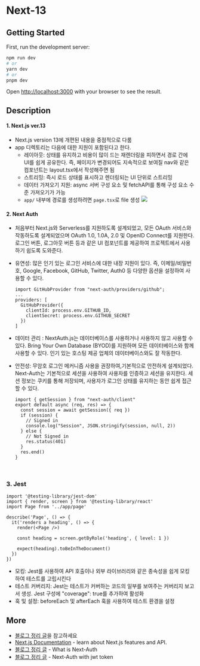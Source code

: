 # Next-13

## Getting Started

First, run the development server:

```bash
npm run dev
# or
yarn dev
# or
pnpm dev
```

Open [http://localhost:3000](http://localhost:3000) with your browser to see the result.

## Description

#### 1. Next.js ver.13

- Next.js version 13에 개편된 내용을 중점적으로 다룸
- app 디렉토리는 다음에 대한 지원이 포함된다고 한다.
  - 레이아웃: 상태를 유지하고 비용이 많이 드는 재렌더링을 피하면서 경로 간에 UI를 쉽게 공유한다. 즉, 페이지가 변경되어도 지속적으로 보여질 nav와 같은 컴포넌트는 layout.tsx에서 작성해주면 됨
  - 스트리밍: 즉시 로드 상태를 표시하고 렌더링되는 UI 단위로 스트리밍
  - 데이터 가져오기 지원: async 서버 구성 요소 및 fetchAPI를 통해 구성 요소 수준 가져오기가 가능
  - `app/` 내부에 경로를 생성하려면 `page.tsx`로 file 생성
    <img src="https://github.com/zhwltlr/zhwltlr-study/assets/100506719/b571e739-6cc7-475b-8365-310a76a62423" />

#### 2. Next Auth

- 처음부터 Next.js와 Serverless를 지원하도록 설계되었고, 모든 OAuth 서비스와 작동하도록 설계되었으며 OAuth 1.0, 1.0A, 2.0 및 OpenID Connect를 지원한다. 로그인 버튼, 로그아웃 버튼 등과 같은 UI 컴포넌트를 제공하여 프로젝트에서 사용하기 쉽도록 도와준다.
- 유연성: 많은 인기 있는 로그인 서비스에 대한 내장 지원이 있다. 즉, 이메일/비밀번호, Google, Facebook, GitHub, Twitter, Auth0 등 다양한 옵션을 설정하여 사용할 수 있다.

  ```
  import GitHubProvider from "next-auth/providers/github";
  ...
  providers: [
    GitHubProvider({
      clientId: process.env.GITHUB_ID,
      clientSecret: process.env.GITHUB_SECRET
    })
  ]
  ```

- 데이터 관리 : NextAuth.js는 데이터베이스를 사용하거나 사용하지 않고 사용할 수 있다. Bring Your Own Database (BYOD)를 지원하며 모든 데이터베이스와 함께 사용할 수 있다. 인기 있는 호스팅 제공 업체의 데이터베이스와도 잘 작동한다.

- 안전성: 무암호 로그인 메커니즘 사용을 권장하여,기본적으로 안전하게 설계되었다. Next-Auth는 기본적으로 세션을 사용하여 사용자를 인증하고 세션을 유지한다. 세션 정보는 쿠키를 통해 저장되며, 사용자가 로그인 상태를 유지하는 동안 쉽게 접근할 수 있다.
  ```
  import { getSession } from "next-auth/client"
  export default async (req, res) => {
    const session = await getSession({ req })
    if (session) {
      // Signed in
      console.log("Session", JSON.stringify(session, null, 2))
    } else {
      // Not Signed in
      res.status(401)
    }
    res.end()
  }
  ```

<br />

### 3. Jest

```
import '@testing-library/jest-dom'
import { render, screen } from '@testing-library/react'
import Page from '../app/page'

describe('Page', () => {
  it('renders a heading', () => {
    render(<Page />)

    const heading = screen.getByRole('heading', { level: 1 })

    expect(heading).toBeInTheDocument()
  })
})

```

- 모킹: Jest를 사용하여 API 호출이나 외부 라이브러리와 같은 종속성을 쉽게 모킹하여 테스트를 고립시킨다
- 테스트 커버리지: Jest는 테스트가 커버하는 코드의 일부를 보여주는 커버리지 보고서 생성. Jest 구성에 "coverage": true를 추가하여 활성화
- 훅 및 설정: beforeEach 및 afterEach 훅을 사용하여 테스트 환경을 설정

## More

- [블로그 정리 글](https://blog.naver.com/zhwltlr/223114102591)을 참고하세요
- [Next.js Documentation](https://nextjs.org/docs) - learn about Next.js features and API.
- [블로그 정리 글](https://blog.naver.com/zhwltlr/223231504372) - What is Next-Auth
- [블로그 정리 글](https://blog.naver.com/zhwltlr/223236593765) - Next-Auth with jwt token
